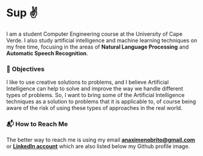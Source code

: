 # Sup :v:

I am a student Computer Engineering course at the University of Cape Verde. I also study artificial intelligence and machine learning techniques on my free time, focusing in the areas of **Natural Language Processing** and **Automatic Speech Recognition**.

### :star2: Objectives

I like to use creative solutions to problems, and I believe Artificial Intelligence can help to solve and improve the way we handle different types of problems. So, I want to bring some of the Artificial Intelligence techniques as a solution to problems that it is applicable to, of course being aware of the risk of using these types of approaches in the real world.

### :mailbox_with_mail: How to Reach Me

The better way to reach me is using my email **anaximenobrito@gmail.com** or **[LinkedIn account](https://cv.linkedin.com/in/ax2mk)** which are also listed below my Github profile image. 
